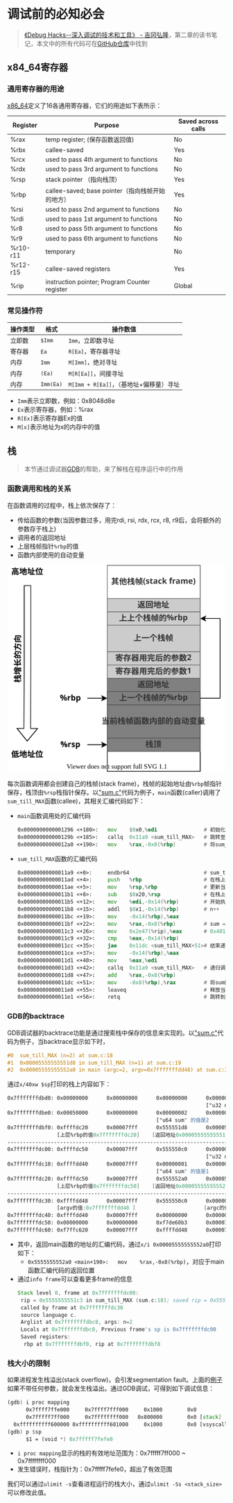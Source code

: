 # 调试前的必知必会

> [《Debug Hacks--深入调试的技术和工具》 - 吉冈弘隆](https://1drv.ms/b/s!AkcJSyT7tq80clf1-pjOCricrUs?e=xIJL0b)，第二章的读书笔记，本文中的所有代码可在[GitHub仓库](https://github.com/LittleBee1024/learning_book/tree/main/docs/booknotes/debug_hacks/basic/code)中找到

## x84_64寄存器

### 通用寄存器的用途

[x86_64](http://6.s081.scripts.mit.edu/sp18/x86-64-architecture-guide.html)定义了16各通用寄存器，它们的用途如下表所示：

Register | Purpose                                        | Saved across calls
---      | ---                                            | ---
%rax     | temp register; (保存函数返回值)                 | No
%rbx     | callee-saved                                   | Yes
%rcx     | used to pass 4th argument to functions         | No
%rdx     | used to pass 3rd argument to functions         | No
%rsp     | stack pointer （指向栈顶）                      | Yes
%rbp     | callee-saved; base pointer（指向栈帧开始的地方） | Yes
%rsi     | used to pass 2nd argument to functions         | No
%rdi     | used to pass 1st argument to functions         | No
%r8      | used to pass 5th argument to functions         | No
%r9      | used to pass 6th argument to functions         | No
%r10-r11 | temporary                                      | No
%r12-r15 | callee-saved registers                         | Yes
%rip     | instruction pointer; Program Counter register  | Global

### 常见操作符

操作类型 | 格式      | 操作数值
---     | ---       | ---
立即数   | `$Imm`    | `Imm`，立即数寻址
寄存器   | `Ea`      | `R[Ea]`，寄存器寻址
内存     | `Imm`     | `M[Imm]`，绝对寻址
内存     | `(Ea)`    | `M[R[Ea]]`，间接寻址
内存     | `Imm(Ea)` | `M[Imm + R[Ea]]`，（基地址+偏移量）寻址

* `Imm`表示立即数，例如：0x8048d8e
* `Ex`表示寄存器，例如：%rax
* `R[Ex]`表示寄存器Ex的值
* `M[x]`表示地址为x的内存中的值

## 栈

> 本节通过调试器[GDB](../../../demos/gdb/README.md)的帮助，来了解栈在程序运行中的作用

### 函数调用和栈的关系

在函数调用的过程中，栈上依次保存了：

* 传给函数的参数(当因参数过多，用完rdi, rsi, rdx, rcx, r8, r9后，会将额外的参数存于栈上)
* 调用者的返回地址
* 上层栈帧指针`%rbp`的值
* 函数内部使用的自动变量

![frame](./images/frame.svg)

每次函数调用都会创建自己的栈帧(stack frame)，栈帧的起始地址由`%rbp`帧指针保存，栈顶由`%rsp`栈指针保存。以["sum.c"](./code/stack/sum.c)代码为例子，`main`函数(caller)调用了`sum_till_MAX`函数(callee)，其相关汇编代码如下：

* `main`函数调用处的汇编代码
    ```asm
    0x0000000000001296 <+180>:   mov    $0x0,%edi               # 初始化参数1的值为0
    0x000000000000129b <+185>:   callq  0x11a9 <sum_till_MAX>   # 跳转至sum_till_MAX，其地址为0x11a9
    0x00000000000012a0 <+190>:   mov    %rax,-0x8(%rbp)         # 将sum_till_MAX返回的结果存到：M[%rbp-0x8]
    ```

* `sum_till_MAX`函数的汇编代码
    ```asm
    0x00000000000011a9 <+0>:     endbr64                        # sum_till_MAX的起始地址为0x11a9
    0x00000000000011ad <+4>:     push   %rbp                    # 在栈上保存上层栈帧的地址(存于%rbp)的值
    0x00000000000011ae <+5>:     mov    %rsp,%rbp               # 更新当前栈帧地址(栈顶地址%rsp)到栈指针%rbp
    0x00000000000011b1 <+8>:     sub    $0x20,%rsp              # 在栈上分配用于保存自动变量的空间(栈按照地址减小的方向增长)
    0x00000000000011b5 <+12>:    mov    %edi,-0x14(%rbp)        # 开始执行sum_till_MAX
    0x00000000000011b8 <+15>:    addl   $0x1,-0x14(%rbp)        # n++
    0x00000000000011bc <+19>:    mov    -0x14(%rbp),%eax
    0x00000000000011bf <+22>:    mov    %rax,-0x8(%rbp)         # sum = n, M[%rbp0-0x8]存了sum的值
    0x00000000000011c3 <+26>:    mov    0x2e47(%rip),%eax       # 0x4010 <max_addend>
    0x00000000000011c9 <+32>:    cmp    %eax,-0x14(%rbp)
    0x00000000000011cc <+35>:    jae    0x11dc <sum_till_MAX+51># 结束递归
    0x00000000000011ce <+37>:    mov    -0x14(%rbp),%eax
    0x00000000000011d1 <+40>:    mov    %eax,%edi
    0x00000000000011d3 <+42>:    callq  0x11a9 <sum_till_MAX>   # 递归调用sum_till_MAX
    0x00000000000011d8 <+47>:    add    %rax,-0x8(%rbp)
    0x00000000000011dc <+51>:    mov    -0x8(%rbp),%rax         # 将sum的值通过%rax返回
    0x00000000000011e0 <+55>:    leaveq                         # 释放当前栈，更新%rbp的值到上一栈帧
    0x00000000000011e1 <+56>:    retq                           # 跳转到栈中的返回地址
    ```

### GDB的backtrace

GDB调试器的backtrace功能是通过搜索栈中保存的信息来实现的。以["sum.c"](./code/stack/sum.c)代码为例子，当backtrace显示如下时，
```cpp
#0  sum_till_MAX (n=2) at sum.c:18
#1  0x00005555555551d8 in sum_till_MAX (n=1) at sum.c:19
#2  0x00005555555552a0 in main (argc=2, argv=0x7fffffffdd48) at sum.c:37
```
通过`x/40xw $sp`打印的栈上内容如下：
```asm
0x7fffffffdbd0: 0x00000000      0x00000000      0x00000000      0x00000002      当前栈帧
                                                                ["u32 n"的值]
0x7fffffffdbe0: 0x00050000      0x00000000      0x00000002      0x00000000
                                                ["u64 sum" 的值是2       ]
0x7fffffffdbf0: 0xffffdc20      0x00007fff      0x555551d8      0x00005555
                [上层%rbp的值0x7fffffffdc20]    [返回地址0x00005555555551d8]
------------------------------------------------------------------------------------------
0x7fffffffdc00: 0xffffdc50      0x00007fff      0x555550c0      0x00000001      上层栈帧
                                                                ["u32 n"的值]
0x7fffffffdc10: 0xffffdd40      0x00007fff      0x00000001      0x00000000
                                                ["u64 sum" 的值是1       ]
0x7fffffffdc20: 0xffffdc50      0x00007fff      0x555552a0      0x00005555
                [上层%rbp的值0x7fffffffdc50]    [返回地址0x00005555555552a0]
------------------------------------------------------------------------------------------
0x7fffffffdc30: 0xffffdd48      0x00007fff      0x555550c0      0x00000002 上上层栈帧'main'
                [argv的值:0x7fffffffdd48 ]                      [argc的值]
0x7fffffffdc40: 0xffffdd40      0x00007fff      0x00000000      0x00000000
0x7fffffffdc50: 0x00000000      0x00000000      0xf7de60b3      0x00007fff
0x7fffffffdc60: 0xf7ffc620      0x00007fff      0xffffdd48      0x00007fff
```

* 其中，返回main函数的地址的汇编代码，通过`x/i 0x00005555555552a0`打印如下：
    * `0x5555555552a0 <main+190>:   mov    %rax,-0x8(%rbp)`，对应于main函数汇编代码的返回位置
* 通过`info frame`可以查看更多frame的信息
    ```asm
    Stack level 0, frame at 0x7fffffffdc00:
     rip = 0x5555555551c3 in sum_till_MAX (sum.c:18); saved rip = 0x5555555551d8
     called by frame at 0x7fffffffdc30
     source language c.
     Arglist at 0x7fffffffdbc8, args: n=2
     Locals at 0x7fffffffdbc8, Previous frame's sp is 0x7fffffffdc00
     Saved registers:
      rbp at 0x7fffffffdbf0, rip at 0x7fffffffdbf8
    ```

### 栈大小的限制
如果进程发生栈溢出(stack overflow)，会引发segmentation fault。上面的[例子](./code/stack)如果不带任何参数，就会发生栈溢出。通过GDB调试，可得到如下调试信息：
```asm
(gdb) i proc mapping
      0x7ffff7ffe000     0x7ffff7fff000     0x1000        0x0 
      0x7fffff7ff000     0x7ffffffff000   0x800000        0x0 [stack]
  0xffffffffff600000 0xffffffffff601000     0x1000        0x0 [vsyscall]
(gdb) p $sp
      $1 = (void *) 0x7fffff7fefe0
```

* `i proc mapping`显示的栈的有效地址范围为：0x7fffff7ff000 ~ 0x7ffffffff000
* 发生错误时，栈指针为：0x7fffff7fefe0，超出了有效范围

我们可以通过`ulimit -s`查看进程运行的栈大小，通过`ulimit -Ss <stack_size>`可以修改此值。
